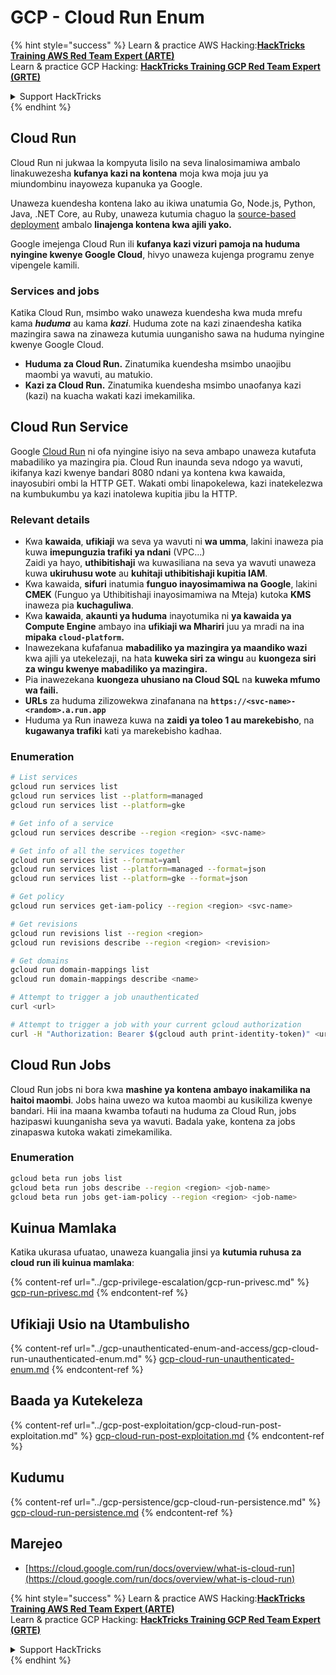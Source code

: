 # GCP - Cloud Run Enum

{% hint style="success" %}
Learn & practice AWS Hacking:<img src="../../../.gitbook/assets/image (1).png" alt="" data-size="line">[**HackTricks Training AWS Red Team Expert (ARTE)**](https://training.hacktricks.xyz/courses/arte)<img src="../../../.gitbook/assets/image (1).png" alt="" data-size="line">\
Learn & practice GCP Hacking: <img src="../../../.gitbook/assets/image (2).png" alt="" data-size="line">[**HackTricks Training GCP Red Team Expert (GRTE)**<img src="../../../.gitbook/assets/image (2).png" alt="" data-size="line">](https://training.hacktricks.xyz/courses/grte)

<details>

<summary>Support HackTricks</summary>

* Check the [**subscription plans**](https://github.com/sponsors/carlospolop)!
* **Join the** 💬 [**Discord group**](https://discord.gg/hRep4RUj7f) or the [**telegram group**](https://t.me/peass) or **follow** us on **Twitter** 🐦 [**@hacktricks\_live**](https://twitter.com/hacktricks\_live)**.**
* **Share hacking tricks by submitting PRs to the** [**HackTricks**](https://github.com/carlospolop/hacktricks) and [**HackTricks Cloud**](https://github.com/carlospolop/hacktricks-cloud) github repos.

</details>
{% endhint %}

## Cloud Run <a href="#reviewing-cloud-run-configurations" id="reviewing-cloud-run-configurations"></a>

Cloud Run ni jukwaa la kompyuta lisilo na seva linalosimamiwa ambalo linakuwezesha **kufanya kazi na kontena** moja kwa moja juu ya miundombinu inayoweza kupanuka ya Google.

Unaweza kuendesha kontena lako au ikiwa unatumia Go, Node.js, Python, Java, .NET Core, au Ruby, unaweza kutumia chaguo la [source-based deployment](https://cloud.google.com/run/docs/deploying-source-code) ambalo **linajenga kontena kwa ajili yako.**

Google imejenga Cloud Run ili **kufanya kazi vizuri pamoja na huduma nyingine kwenye Google Cloud**, hivyo unaweza kujenga programu zenye vipengele kamili.

### Services and jobs <a href="#services-and-jobs" id="services-and-jobs"></a>

Katika Cloud Run, msimbo wako unaweza kuendesha kwa muda mrefu kama _**huduma**_ au kama _**kazi**_. Huduma zote na kazi zinaendesha katika mazingira sawa na zinaweza kutumia uunganisho sawa na huduma nyingine kwenye Google Cloud.

* **Huduma za Cloud Run.** Zinatumika kuendesha msimbo unaojibu maombi ya wavuti, au matukio.
* **Kazi za Cloud Run.** Zinatumika kuendesha msimbo unaofanya kazi (kazi) na kuacha wakati kazi imekamilika.

## Cloud Run Service

Google [Cloud Run](https://cloud.google.com/run) ni ofa nyingine isiyo na seva ambapo unaweza kutafuta mabadiliko ya mazingira pia. Cloud Run inaunda seva ndogo ya wavuti, ikifanya kazi kwenye bandari 8080 ndani ya kontena kwa kawaida, inayosubiri ombi la HTTP GET. Wakati ombi linapokelewa, kazi inatekelezwa na kumbukumbu ya kazi inatolewa kupitia jibu la HTTP.

### Relevant details

* Kwa **kawaida**, **ufikiaji** wa seva ya wavuti ni **wa umma**, lakini inaweza pia kuwa **imepunguzia trafiki ya ndani** (VPC...)\
Zaidi ya hayo, **uthibitishaji** wa kuwasiliana na seva ya wavuti unaweza kuwa **ukiruhusu wote** au **kuhitaji uthibitishaji kupitia IAM**.
* Kwa kawaida, **sifuri** inatumia **funguo inayosimamiwa na Google**, lakini **CMEK** (Funguo ya Uthibitishaji inayosimamiwa na Mteja) kutoka **KMS** inaweza pia **kuchaguliwa**.
* Kwa **kawaida**, **akaunti ya huduma** inayotumika ni **ya kawaida ya Compute Engine** ambayo ina **ufikiaji wa Mhariri** juu ya mradi na ina **mipaka `cloud-platform`.**
* Inawezekana kufafanua **mabadiliko ya mazingira ya maandiko wazi** kwa ajili ya utekelezaji, na hata **kuweka siri za wingu** au **kuongeza siri za wingu kwenye mabadiliko ya mazingira.**
* Pia inawezekana **kuongeza uhusiano na Cloud SQL** na **kuweka mfumo wa faili.**
* **URLs** za huduma zilizowekwa zinafanana na **`https://<svc-name>-<random>.a.run.app`**
* Huduma ya Run inaweza kuwa na **zaidi ya toleo 1 au marekebisho**, na **kugawanya trafiki** kati ya marekebisho kadhaa.

### Enumeration
```bash
# List services
gcloud run services list
gcloud run services list --platform=managed
gcloud run services list --platform=gke

# Get info of a service
gcloud run services describe --region <region> <svc-name>

# Get info of all the services together
gcloud run services list --format=yaml
gcloud run services list --platform=managed --format=json
gcloud run services list --platform=gke --format=json

# Get policy
gcloud run services get-iam-policy --region <region> <svc-name>

# Get revisions
gcloud run revisions list --region <region>
gcloud run revisions describe --region <region> <revision>

# Get domains
gcloud run domain-mappings list
gcloud run domain-mappings describe <name>

# Attempt to trigger a job unauthenticated
curl <url>

# Attempt to trigger a job with your current gcloud authorization
curl -H "Authorization: Bearer $(gcloud auth print-identity-token)" <url>
```
## Cloud Run Jobs

Cloud Run jobs ni bora kwa **mashine ya kontena ambayo inakamilika na haitoi maombi**. Jobs haina uwezo wa kutoa maombi au kusikiliza kwenye bandari. Hii ina maana kwamba tofauti na huduma za Cloud Run, jobs hazipaswi kuunganisha seva ya wavuti. Badala yake, kontena za jobs zinapaswa kutoka wakati zimekamilika.

### Enumeration
```bash
gcloud beta run jobs list
gcloud beta run jobs describe --region <region> <job-name>
gcloud beta run jobs get-iam-policy --region <region> <job-name>
```
## Kuinua Mamlaka

Katika ukurasa ufuatao, unaweza kuangalia jinsi ya **kutumia ruhusa za cloud run ili kuinua mamlaka**:

{% content-ref url="../gcp-privilege-escalation/gcp-run-privesc.md" %}
[gcp-run-privesc.md](../gcp-privilege-escalation/gcp-run-privesc.md)
{% endcontent-ref %}

## Ufikiaji Usio na Utambulisho

{% content-ref url="../gcp-unauthenticated-enum-and-access/gcp-cloud-run-unauthenticated-enum.md" %}
[gcp-cloud-run-unauthenticated-enum.md](../gcp-unauthenticated-enum-and-access/gcp-cloud-run-unauthenticated-enum.md)
{% endcontent-ref %}

## Baada ya Kutekeleza

{% content-ref url="../gcp-post-exploitation/gcp-cloud-run-post-exploitation.md" %}
[gcp-cloud-run-post-exploitation.md](../gcp-post-exploitation/gcp-cloud-run-post-exploitation.md)
{% endcontent-ref %}

## Kudumu

{% content-ref url="../gcp-persistence/gcp-cloud-run-persistence.md" %}
[gcp-cloud-run-persistence.md](../gcp-persistence/gcp-cloud-run-persistence.md)
{% endcontent-ref %}

## Marejeo

* [https://cloud.google.com/run/docs/overview/what-is-cloud-run](https://cloud.google.com/run/docs/overview/what-is-cloud-run)

{% hint style="success" %}
Learn & practice AWS Hacking:<img src="../../../.gitbook/assets/image (1).png" alt="" data-size="line">[**HackTricks Training AWS Red Team Expert (ARTE)**](https://training.hacktricks.xyz/courses/arte)<img src="../../../.gitbook/assets/image (1).png" alt="" data-size="line">\
Learn & practice GCP Hacking: <img src="../../../.gitbook/assets/image (2).png" alt="" data-size="line">[**HackTricks Training GCP Red Team Expert (GRTE)**<img src="../../../.gitbook/assets/image (2).png" alt="" data-size="line">](https://training.hacktricks.xyz/courses/grte)

<details>

<summary>Support HackTricks</summary>

* Check the [**subscription plans**](https://github.com/sponsors/carlospolop)!
* **Join the** 💬 [**Discord group**](https://discord.gg/hRep4RUj7f) or the [**telegram group**](https://t.me/peass) or **follow** us on **Twitter** 🐦 [**@hacktricks\_live**](https://twitter.com/hacktricks\_live)**.**
* **Share hacking tricks by submitting PRs to the** [**HackTricks**](https://github.com/carlospolop/hacktricks) and [**HackTricks Cloud**](https://github.com/carlospolop/hacktricks-cloud) github repos.

</details>
{% endhint %}
